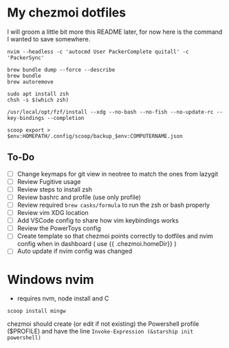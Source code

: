 # My chezmoi dotfiles

I will groom a little bit more this README later, for now here is the command I wanted to save somewhere.

```
nvim --headless -c 'autocmd User PackerComplete quitall' -c 'PackerSync'
```

```
brew bundle dump --force --describe
brew bundle
brew autoremove
```

```
sudo apt install zsh
chsh -s $(which zsh)
```

```
/usr/local/opt/fzf/install --xdg --no-bash --no-fish --no-update-rc --key-bindings --completion
```

```
scoop export > $env:HOMEPATH/.config/scoop/backup_$env:COMPUTERNAME.json
```

## To-Do

- [ ] Change keymaps for git view in neotree to match the ones from lazygit
- [ ] Review Fugitive usage
- [ ] Review steps to install zsh
- [ ] Review bashrc and profile (use only profile)
- [ ] Review required `brew casks/formula` to run the zsh or bash properly
- [ ] Review vim XDG location
- [ ] Add VSCode config to share how vim keybindings works
- [ ] Review the PowerToys config
- [ ] Create template so that chezmoi points correctly to dotfiles and nvim config when in dashboard ( use {{ .chezmoi.homeDir}} )
- [ ] Auto update if nvim config was changed

# Windows nvim

- requires nvm, node install and C

```
scoop install mingw
```

chezmoi should create (or edit if not existing) the Powershell profile ($PROFILE) and have the line `Invoke-Expression (&starship init powershell)`
